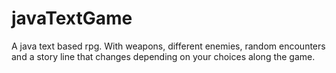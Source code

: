 # javaTextGame
A java text based rpg. With weapons, different enemies, random encounters and a story line that changes depending on your choices along the game. 
